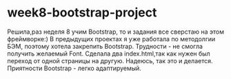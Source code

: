 # week8-bootstrap-project
Решила,раз неделя 8 учим Bootstrap, то и задания все сверстаю на этом фреймворке:) В предыдущих проектах я уже работала по методолгии БЭМ, поэтому хотела закрепить Bootstrap. Трудности - не смогла получить желаемый Font. Сделала два index.html,так как нужен был переход от одной страницы на другую. Надеюсь, так это и делается. Приятности Bootstrap - легко адаптируемый.
